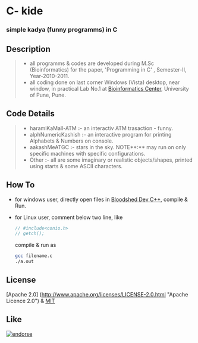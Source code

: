# C- kide

### simple kadya (funny programms) in C


## Description

> - all programms & codes are developed during M.Sc (Bioinformatics) for the paper, 'Programming in C'  , Semester-II, Year-2010-2011.
> - all coding done on last corner Windows (Vista) desktop, near window, in practical Lab No.1  at [Bioinformatics Center](http://117.239.43.116/index.html "Homepage"), University of Pune, Pune.


## Code Details

> - haramiKaMall-ATM __:__- an interactiv ATM trasaction - funny.
> - alphNumericKashish __:__- an interactive program  for printing Alphabets & Numbers on console.
> - aakashMeATGC __:__- stars in the sky. NOTE**:** may run on only specific machines with specific configurations.
> - Other __:__- all are some imaginary or realistic objects/shapes, printed using starts & some ASCII characters.


## How To
- for windows user, directly open files in [Bloodshed Dev C++](http://www.bloodshed.net/devcpp.html), compile & Run.
- for Linux user, comment below two line, like

	```C
	// #include<conio.h>
	// getch();
	```

	compile & run as

	```sh
	gcc filename.c
	./a.out
	```

## License

[Apache 2.0] (http://www.apache.org/licenses/LICENSE-2.0.html "Apache Licence 2.0") & [MIT](http://opensource.org/licenses/MIT "Licence")


## Like

[![endorse](https://api.coderwall.com/sagarnikam123/endorsecount.png)](https://coderwall.com/sagarnikam123)
